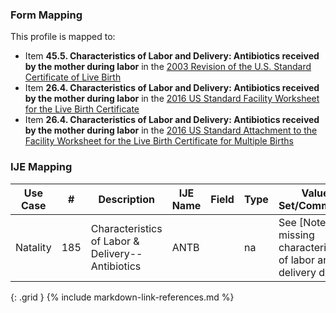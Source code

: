### Form Mapping
This profile is mapped to:
 * Item **45.5. Characteristics of Labor and Delivery: Antibiotics received by the mother during labor** in the [2003 Revision of the U.S. Standard Certificate of Live Birth](https://www.cdc.gov/nchs/data/dvs/birth11-03final-ACC.pdf)
 * Item **26.4. Characteristics of Labor and Delivery: Antibiotics received by the mother during labor** in the [2016 US Standard Facility Worksheet for the Live Birth Certificate](https://www.cdc.gov/nchs/data/dvs/facility-worksheet-2016-508.pdf)
 * Item **26.4. Characteristics of Labor and Delivery: Antibiotics received by the mother during labor** in the [2016 US Standard Attachment to the Facility Worksheet for the Live Birth Certificate for Multiple Births](https://www.cdc.gov/nchs/data/dvs/multiple-births-worksheet-2016.pdf)

### IJE Mapping

| **Use Case** |  **#**   |  **Description**  | **IJE Name**  |  **Field**  |  **Type**  | **Value Set/Comments**  |
| :---------: | --------------- | ------------ | ------------- | ---------- | ---------- | -------------- |
| Natality | 185 | Characteristics of Labor & Delivery--Antibiotics | ANTB |  |na |See [Note on missing characteristics of labor and delivery data] |
{: .grid }
{% include markdown-link-references.md %}
